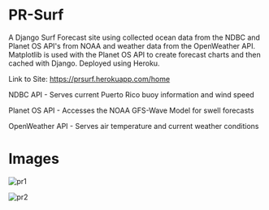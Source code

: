 # PR-Surf
A Django Surf Forecast site using collected ocean data from the NDBC and Planet OS API's from NOAA and weather data from the OpenWeather API.
Matplotlib is used with the Planet OS API to create forecast charts and then cached with Django. Deployed using Heroku.

Link to Site: https://prsurf.herokuapp.com/home

NDBC API - Serves current Puerto Rico buoy information and wind speed 

Planet OS API - Accesses the NOAA GFS-Wave Model for swell forecasts

OpenWeather API - Serves air temperature and current weather conditions

# Images 
![pr1](https://user-images.githubusercontent.com/61069716/163693583-36550e5c-7355-4800-8da5-ba1f88e35d25.png)

![pr2](https://user-images.githubusercontent.com/61069716/163693591-ea45f1cf-ad7b-447b-86c7-80f976c88003.png)
